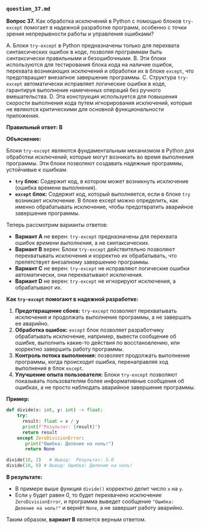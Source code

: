 ### `question_37.md`

**Вопрос 37.** Как обработка исключений в Python с помощью блоков `try-except` помогает в надежной разработке программ, особенно с точки зрения непрерывности работы и управления ошибками?

A.  Блоки `try-except` в Python предназначены только для перехвата синтаксических ошибок в коде, позволяя программам быть синтаксически правильными и безошибочными.
B.  Эти блоки используются для тестирования блока кода на наличие ошибок, перехвата возникающих исключений и обработки их в блоке `except`, что предотвращает внезапное завершение программы.
C.  Структура `try-except` автоматически исправляет логические ошибки в коде, гарантируя выполнение намеченных операций без ручного вмешательства.
D.  Эта конструкция используется для повышения скорости выполнения кода путем игнорирования исключений, которые не являются критическими для основной функциональности приложения.

**Правильный ответ: B**

**Объяснение:**

Блоки `try-except` являются фундаментальным механизмом в Python для обработки исключений, которые могут возникать во время выполнения программы. Эти блоки позволяют создавать надежные программы, устойчивые к ошибкам.

*   **`try` блок:** Содержит код, в котором может возникнуть исключение (ошибка времени выполнения).
*   **`except` блок:** Содержит код, который выполняется, если в блоке `try` возникает исключение. В блоке except можно определить, как именно обрабатывать исключение, чтобы предотвратить аварийное завершение программы.

Теперь рассмотрим варианты ответов:

*   **Вариант A** не верен: `try-except` предназначены для перехвата ошибок *времени выполнения*, а не синтаксических.
*   **Вариант B** верен: Блоки `try-except` действительно позволяют перехватывать исключения и корректно их обрабатывать, что препятствует внезапному завершению программы.
*   **Вариант C** не верен: `try-except` не исправляют логические ошибки автоматически, они перехватывают исключения.
*   **Вариант D** не верен: `try-except` не игнорируют исключения, а обрабатывают их.

**Как `try-except` помогают в надежной разработке:**

1.  **Предотвращение сбоев:**  `try-except` позволяет перехватывать исключения и продолжать выполнение программы, а не завершать ее аварийно.
2.  **Обработка ошибок:** `except` блок позволяет разработчику обрабатывать исключение, например, вывести сообщение об ошибке, выполнить какие-то действия по восстановлению, или корректно завершить работу программы.
3.  **Контроль потока выполнения:** позволяет продолжать выполнение программы, когда происходит ошибка, перенаправляя ход выполнения в блок `except`.
4.  **Улучшение опыта пользователя:**  Блоки `try-except` позволяют показывать пользователям более информативные сообщения об ошибках, а не просто наблюдать аварийное завершение программы.

**Пример:**

```python
def divide(x: int, y: int) -> float:
    try:
      result: float = x / y
      print(f"Результат: {result}")
      return result
    except ZeroDivisionError:
       print("Ошибка: Деление на ноль!")
       return None

divide(10, 2)   # Вывод:  Результат: 5.0
divide(10, 0) # Вывод: Ошибка: Деление на ноль!
```

**В результате:**

*   В примере выше функция `divide()` корректно делит число `x` на `y`.
*   Если `y` будет равен 0, то будет перехвачено исключение `ZeroDivisionError`, и программа выведет сообщение `"Ошибка: Деление на ноль!"` и вернёт `None`, а не завершит работу аварийно.

Таким образом, **вариант B** является верным ответом.
